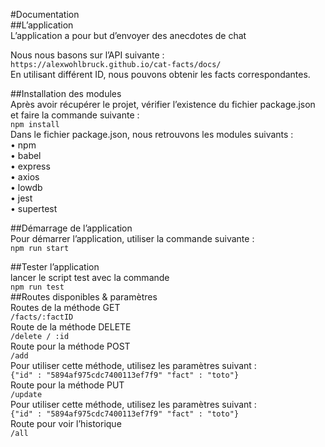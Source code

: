 #Documentation  
##L’application  
L’application a pour but d’envoyer des anecdotes de chat  

Nous nous basons sur l’API suivante :  
`https://alexwohlbruck.github.io/cat-facts/docs/`  
En utilisant différent ID, nous pouvons obtenir les facts correspondantes.  


##Installation des modules  
Après avoir récupérer le projet, vérifier l’existence du fichier package.json et faire la commande suivante :  
`npm install`  
Dans le fichier package.json, nous retrouvons les modules suivants :  
•	npm  
•	babel  
•	express  
•	axios  
•	lowdb  
•	jest  
•	supertest  

##Démarrage de l’application  
Pour démarrer l’application, utiliser la commande suivante :   
`npm run start`  

##Tester l’application  
lancer le script test avec la commande  
`npm run test`  
##Routes disponibles & paramètres  
Routes de la méthode GET  
`/facts/:factID `                           
Route de la méthode DELETE  
`/delete / :id`  
Route pour la méthode POST  
`/add`  
Pour utiliser cette méthode, utilisez les paramètres suivant :  
`{"id" : "5894af975cdc7400113ef7f9" "fact" : "toto"}`  
Route pour la méthode PUT  
`/update`  
Pour utiliser cette méthode, utilisez les paramètres suivant :  
`{"id" : "5894af975cdc7400113ef7f9" "fact" : "toto"}`  
Route pour voir l’historique  
`/all`  
